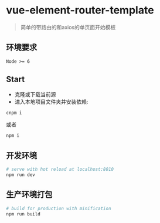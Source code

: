 # vue-element-router-template

> 简单的带路由的和axios的单页面开始模板


## 环境要求

`Node >= 6`

## Start

 - 克隆或下载当前源
 - 进入本地项目文件夹并安装依赖:


```bash
cnpm i 

```
或者 

```bash
npm i 
```

## 开发环境

``` bash
# serve with hot reload at localhost:8010
npm run dev
```

## 生产环境打包

``` bash
# build for production with minification
npm run build
```
